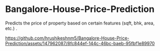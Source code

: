# Bangalore-House-Price-Prediction
Predicts the price of property based on certain features (sqft, bhk, area, etc.) .

https://github.com/hrushikeshnm5/Bangalore-House-Price-Prediction/assets/147962087/8fc844ef-144c-46bc-baeb-95fbf1e89970
